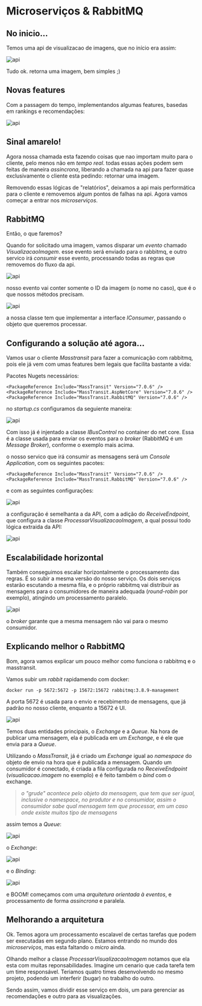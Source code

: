 # Microserviços & RabbitMQ

## No inicio...

Temos uma api de visualizacao de imagens, que no início era assim:

![api](./imagens/buscar-imagem-01.PNG)

Tudo ok. retorna uma imagem, bem simples ;)

## Novas features

Com a passagem do tempo, implementandos algumas features, basedas em rankings e recomendações:

![api](./imagens/buscar-imagem-02.PNG)

## Sinal amarelo!

Agora nossa chamada esta fazendo coisas que nao importam muito para o cliente, pelo menos não em *tempo real*. todas essas ações podem sem feitas de maneira *assincrona*, liberando a chamada na api para fazer quase exclusivamente o cliente esta pedindo: retornar uma imagem.

Removendo essas lógicas de "relatórios", deixamos a api mais performática para o cliente e removemos algum pontos de falhas na api. Agora vamos começar a entrar nos *microserviços*.

## RabbitMQ

Então, o que faremos?

Quando for solicitado uma imagem, vamos disparar um *evento* chamado *VisualizacaoImagem*. esse evento será enviado para o rabbitmq, e outro servico irá *consumir* esse evento, processando todas as regras que removemos do fluxo da api.

![api](./imagens/buscar-imagem-03.PNG)

nosso evento vai conter somente o ID da imagem (o nome no caso), que é o que nossos métodos precisam.

![api](./imagens/arq-01.png)

a nossa classe tem que implementar a interface *IConsumer*, passando o objeto que queremos processar.

## Configurando a solução até agora...

Vamos usar o cliente *Masstransit* para fazer a comunicação com rabbitmq, pois ele já vem com umas features bem legais que facilita bastante a vida:

Pacotes Nugets necessários:

```
<PackageReference Include="MassTransit" Version="7.0.6" />
<PackageReference Include="MassTransit.AspNetCore" Version="7.0.6" />
<PackageReference Include="MassTransit.RabbitMQ" Version="7.0.6" />
```

no *startup.cs* configuramos da seguiente maneira:

![api](./imagens/configuracao-01.PNG)

Com isso já é injentado a classe *IBusControl* no container do net core. Essa é a classe usada para enviar os eventos para o *broker* (RabbitMQ é um *Message Broker*), conforme o exemplo mais acima.

o nosso servico que irá consumir as mensagens será um *Console Application*, com os seguintes pacotes:

```
<PackageReference Include="MassTransit" Version="7.0.6" />
<PackageReference Include="MassTransit.RabbitMQ" Version="7.0.6" />
```

e com as seguintes configurações:

![api](./imagens/servico-01.PNG)

a configuração é semelhanta a da API, com a adição do *ReceiveEndpoint*, que configura a classe *ProcessarVisualizacaoImagem*, a qual possui todo lógica extraida da API:

![api](./imagens/servico-02.PNG)

## Escalabilidade horizontal

Também conseguimos escalar horizontalmente o processamento das regras. É so subir a mesma versão do nosso serviço.
Os dois serviços estarão escutando a mesma fila, e o próprio rabbitmq vai distribuir as mensagens para o consumidores de maneira adequada (*round-robin* por exemplo), atingindo um processamento paralelo.

![api](./imagens/arq-02.png)

o *broker* garante que a mesma mensagem não vai para o mesmo consumidor.

## Explicando melhor o RabbitMQ

Bom, agora vamos explicar um pouco melhor como funciona o rabbitmq e o masstransit.

Vamos subir um *rabbit* rapidamendo com docker:
```
docker run -p 5672:5672 -p 15672:15672 rabbitmq:3.8.9-management
```

A porta 5672 é usada para o envio e recebimento de mensagens, que já padrão no nosso cliente, enquanto a 15672 é UI.

![api](./imagens/rabbitmq-02.PNG)

Temos duas entidades principais, o *Exchange* e a *Queue*. Na hora de publicar uma mensagem, ela é publicada em um *Exchange*, e é ele que envia para a *Queue*.

Utilizando o *MassTransit*, já é criado um *Exchange* igual ao *namespace* do objeto de envio na hora que é publicada a mensagem. Quando um consumidor é conectado, é criada a fila configurada no *ReceiveEndpoint* (*visualicacao.imagem* no exemplo) e é feito também o *bind* com o exchange.

> _*o "grude" acontece pelo objeto da mensagem, que tem que ser igual, inclusive o namespace, no produtor e no consumidor, assim o consumidor sabe qual mensagem tem que processar, em um caso onde existe muitos tipo de mensagens*_

assim temos a *Queue*:

![api](./imagens/rabbit_queue.PNG)


o *Exchange*:

![api](./imagens/rabbit_exchange.PNG)


e o *Binding*:

![api](./imagens/rabbit_bind.PNG)

 e BOOM! começamos com uma *arquitetura orientada à eventos*, e processamento de forma *assincrona* e paralela. 

 ## Melhorando a arquitetura

Ok. Temos agora um processamento escalavel de certas tarefas que podem ser executadas em segundo plano. Estamos entrando no mundo dos *microserviços*, mas esta faltando o *micro* ainda.

Olhando melhor a classe *ProcessarVisualizacaoImagem* notamos que ela esta com muitas reponsabilidades. Imagine um cenario que cada tarefa tem um time responsável. Teriamos quatro times desenvolvendo no mesmo projeto, podendo um interferir (bugar) no trabalho do outro.

Sendo assim, vamos dividir esse serviço em dois, um para gerenciar as recomendações e outro para as visualizações.


